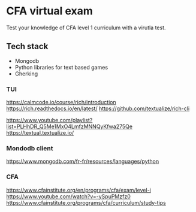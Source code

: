 # CFA virtual exam

Test your knowledge of CFA level 1 curriculum with a virutla test.


## Tech stack

-   Mongodb
-   Python libraries for text based games
-   Gherking

### TUI

https://calmcode.io/course/rich/introduction
https://rich.readthedocs.io/en/latest/
https://github.com/textualize/rich-cli

https://www.youtube.com/playlist?list=PLHhDR_Q5Me1MxO4LmfzMNNQyKfwa275Qe
https://textual.textualize.io/

### Mondodb client

https://www.mongodb.com/fr-fr/resources/languages/python

### CFA 

https://www.cfainstitute.org/en/programs/cfa/exam/level-i
https://www.youtube.com/watch?v=-ySpuPMzfz0
https://www.cfainstitute.org/programs/cfa/curriculum/study-tips
